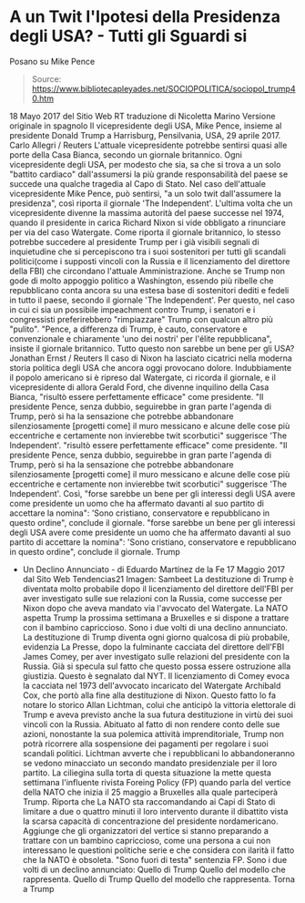# A un Twit l'Ipotesi della Presidenza degli USA? - Tutti gli Sguardi si 
Posano su Mike Pence

> Source: https://www.bibliotecapleyades.net/SOCIOPOLITICA/sociopol_trump40.htm

18 Mayo 2017
del Sitio Web RT
traduzione di Nicoletta Marino
Versione originale in spagnolo
Il vicepresidente degli USA, Mike Pence,
insieme al presidente Donald Trump
a Harrisburg, Pensilvania, USA,
29 aprile 2017.
Carlo Allegri / Reuters
L'attuale vicepresidente
potrebbe sentirsi quasi
alle porte della Casa Bianca,
secondo un giornale britannico.
Ogni vicepresidente degli USA, per modesto che sia, sa che si trova a un solo "battito cardiaco" dall'assumersi la più grande responsabilità del paese se succede una qualche tragedia al Capo di Stato.
Nel caso dell'attuale vicepresidente Mike Pence, può sentirsi,
"a un solo twit dall'assumere la presidenza", così riporta il giornale 'The Independent'.
L'ultima volta che un vicepresidente divenne la massima autorità del paese successe nel 1974, quando il presidente in carica Richard Nixon si vide obbligato a rinunciare per via del caso Watergate.
Come riporta il giornale britannico, lo stesso potrebbe succedere al presidente Trump per i già visibili segnali di inquietudine che si percepiscono tra i suoi sostenitori per tutti gli scandali politici(come i supposti vincoli con la Russia e il licenziamento del direttore della FBI) che circondano l'attuale Amministrazione.
Anche se Trump non gode di molto appoggio politico a Washington, essendo più ribelle che repubblicano conta ancora su una estesa base di sostenitori dediti e fedeli in tutto il paese, secondo il giornale 'The Independent'.
Per questo, nel caso in cui ci sia un possibile impeachment contro Trump, i senatori e i congressisti preferirebbero "rimpiazzare" Trump con qualcun altro più "pulito".
"Pence, a differenza di Trump, è cauto, conservatore e convenzionale e chiaramente 'uno dei nostri' per l'élite repubblicana", insiste il giornale britannico.
Tutto questo non sarebbe un bene per gli USA?
Jonathan Ernst / Reuters
Il caso di Nixon ha lasciato cicatrici nella moderna storia politica degli USA che ancora oggi provocano dolore.
Indubbiamente il popolo americano si è ripreso dal Watergate, ci ricorda il giornale, e il vicepresidente di allora Gerald Ford, che divenne inquilino della Casa Bianca,
"risultò essere perfettamente efficace" come presidente. "Il presidente Pence, senza dubbio, seguirebbe in gran parte l'agenda di Trump, però si ha la sensazione che potrebbe abbandonare silenziosamente [progetti come] il muro messicano e alcune delle cose più eccentriche e certamente non invierebbe twit scorbutici" suggerisce 'The Independent'.
"risultò essere perfettamente efficace" come presidente.
"Il presidente Pence, senza dubbio, seguirebbe in gran parte l'agenda di Trump, però si ha la sensazione che potrebbe abbandonare silenziosamente [progetti come] il muro messicano e alcune delle cose più eccentriche e certamente non invierebbe twit scorbutici" suggerisce 'The Independent'.
Così,
"forse sarebbe un bene per gli interessi degli USA avere come presidente un uomo che ha affermato davanti al suo partito di accettare la nomina": 'Sono cristiano, conservatore e repubblicano in questo ordine", conclude il giornale.
"forse sarebbe un bene per gli interessi degli USA avere come presidente un uomo che ha affermato davanti al suo partito di accettare la nomina":
'Sono cristiano, conservatore e repubblicano in questo ordine", conclude il giornale.
Trump
- Un Declino Annunciato -
di Eduardo Martínez de la Fe
17 Maggio 2017
dal Sito Web Tendencias21
Imagen: Sambeet
La destituzione di Trump
è diventata molto probabile
dopo il licenziamento del direttore dell'FBI
per aver investigato sulle sue relazioni con la Russia,
come successe per Nixon dopo che aveva mandato via
l'avvocato del Watergate.
La NATO aspetta Trump
la prossima settimana a Bruxelles
e si dispone a trattare con il bambino capriccioso.
Sono i due volti
di una declino annunciato.
La destituzione di Trump diventa ogni giorno qualcosa di più probabile, evidenzia La Presse, dopo la fulminante cacciata del direttore dell'FBI James Comey, per aver investigato sulle relazioni del presidente con la Russia.
Già si specula sul fatto che questo possa essere ostruzione alla giustizia. Questo è segnalato dal NYT.
Il licenziamento di Comey evoca la cacciata nel 1973 dell'avvocato incaricato del Watergate Archibald Cox, che portò alla fine alla destituzione di Nixon.
Questo fatto lo fa notare lo storico Allan Lichtman, colui che anticipò la vittoria elettorale di Trump e aveva previsto anche la sua futura destituzione in virtù dei suoi vincoli con la Russia.
Abituato al fatto di non rendere conto delle sue azioni, nonostante la sua polemica attività imprenditoriale, Trump non potrà ricorrere alla sospensione dei pagamenti per regolare i suoi scandali politici.
Lichtman avverte che i repubblicani lo abbandoneranno se vedono minacciato un secondo mandato presidenziale per il loro partito.
La ciliegina sulla torta di questa situazione la mette questa settimana l'influente rivista Foreing Policy (FP) quando parla del vertice della NATO che inizia il 25 maggio a Bruxelles alla quale parteciperà Trump.
Riporta che La NATO sta raccomandando ai Capi di Stato di limitare a due o quattro minuti il loro intervento durante il dibattito vista la scarsa capacità di concentrazione del presidente nordamericano.
Aggiunge che gli organizzatori del vertice si stanno preparando a trattare con un bambino capriccioso, come una persona a cui non interessano le questioni politiche serie e che considera con ilarità il fatto che la NATO è obsoleta.
"Sono fuori di testa" sentenzia FP.
Sono i due volti di un declino annunciato:
Quello di Trump Quello del modello che rappresenta.
Quello di Trump
Quello del modello che rappresenta.
Torna a Trump
